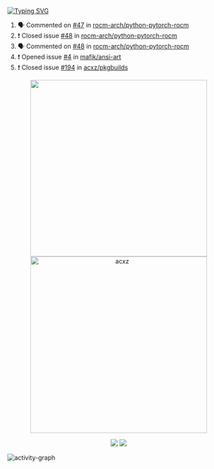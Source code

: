 [![Typing SVG](https://readme-typing-svg.herokuapp.com?size=16&color=AFFFA3&multiline=true&height=75&lines=contributing+to+robotics%2Faerospace%2Fml%2Fgpu+software;packaging+it+for+archlinux;ricer)](https://git.io/typing-svg)

<!--START_SECTION:activity-->
1. 🗣 Commented on [#47](https://github.com/rocm-arch/python-pytorch-rocm/issues/47) in [rocm-arch/python-pytorch-rocm](https://github.com/rocm-arch/python-pytorch-rocm)
2. ❗️ Closed issue [#48](https://github.com/rocm-arch/python-pytorch-rocm/issues/48) in [rocm-arch/python-pytorch-rocm](https://github.com/rocm-arch/python-pytorch-rocm)
3. 🗣 Commented on [#48](https://github.com/rocm-arch/python-pytorch-rocm/issues/48) in [rocm-arch/python-pytorch-rocm](https://github.com/rocm-arch/python-pytorch-rocm)
4. ❗️ Opened issue [#4](https://github.com/mafik/ansi-art/issues/4) in [mafik/ansi-art](https://github.com/mafik/ansi-art)
5. ❗️ Closed issue [#194](https://github.com/acxz/pkgbuilds/issues/194) in [acxz/pkgbuilds](https://github.com/acxz/pkgbuilds)
<!--END_SECTION:activity-->

<p align="center">
  <img width="400em" src=https://github-readme-stats.vercel.app/api?username=acxz&include_all_commits=true&show_icons=true />
  <img width="400em" src="https://github-readme-streak-stats.herokuapp.com/?user=acxz&" alt="acxz" />
</p>

<p align="center">
  <img src=https://github-readme-stats.vercel.app/api/top-langs/?username=acxz&layout=compact />
  <img src=https://github-profile-trophy.vercel.app/?username=acxz&row=2&column=4 />
</p>

![activity-graph](https://activity-graph.herokuapp.com/graph?username=acxz&theme=aqua)

